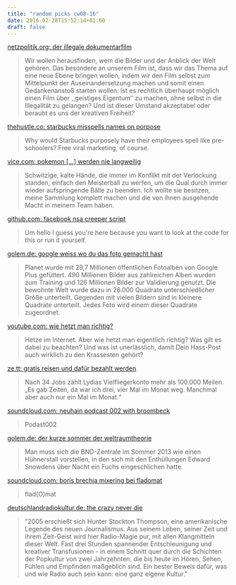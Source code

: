 ```yaml
---
title: "random picks cw08-16"
date: 2016-02-28T15:52:14+01:00
draft: false
---
```


[netzpolitik.org: der illegale dokumentarfilm](https://netzpolitik.org/2016/der-illegale-film-dokumentarfilm-zum-urheberrecht-via-crowdfunding/)

> Wir wollen herausfinden, wem die Bilder und der Anblick der Welt gehören. Das besondere an unserem Film ist, dass wir das Thema auf eine neue Ebene bringen wollen, indem wir den Film selbst zum Mittelpunkt der Auseinandersetzung machen und somit einen Gedankenanstoß starten wollen: Ist es rechtlich überhaupt möglich einen Film über ,,geistiges Eigentum‘‘ zu machen, ohne selbst in die Illegalität zu gelangen? Und ist dieser Umstand akzeptabel oder beraubt es uns der kreativen Freiheit?

[thehustle.co: starbucks misspells names on porpose](http://thehustle.co/starbucks-misspells-names-on-purpose)

> Why would Starbucks purposely have their employees spell like pre-schoolers? Free viral marketing, of course.

[vice.com: pokemon [...] werden nie langweilig](https://www.vice.com/de/read/pokemon-sind-jetzt-genauso-alt-wie-ich-und-werden-nie-langweilig)

> Schwitzige, kalte Hände, die immer im Konflikt mit der Verlockung standen, einfach den Meisterball zu werfen, um die Qual durch immer wieder aufspringende Bälle zu beenden. Ich wollte sie besitzen, meine Sammlung komplett machen und die von ihnen ausgehende Macht in meinem Team haben.

[github.com: facebook nsa creeper script](https://github.com/defaultnamehere/zzzzz)

> Um hello I guess you're here because you want to look at the code for this or run it yourself.

[golem.de: google weiss wo du das foto gemacht hast](http://www.golem.de/news/planet-google-weiss-wo-du-das-foto-gemacht-hast-1602-119410.html)

> Planet wurde mit 29,7 Millionen öffentlichen Fotoalben von Google Plus gefüttert. 490 Millionen Bilder aus zahlreichen Alben wurden zum Training und 126 Millionen Bilder zur Validierung genutzt. Die bewohnte Welt wurde dazu in 26.000 Quadrate unterschiedlicher Größe unterteilt. Gegenden mit vielen Bildern sind in kleinere Quadrate unterteilt. Jedes Foto wird einem dieser Quadrate zugeordnet.

[youtube.com: wie hetzt man richtig?](https://www.youtube.com/watch?v=6w9luMAqDj8)

> Hetze im Internet. Aber wie hetzt man eigentlich richtig? Was gilt es dabei zu beachten? Und was ist unerlässlich, damit Dein Hass-Post auch wirklich zu den Krassesten gehört?

[ze.tt: gratis reisen und dafür bezahlt werden](http://ze.tt/wie-du-neben-studium-und-job-gratis-reisen-kannst-und-auch-noch-dafuer-bezahlt-wirst)

> Nach 34 Jobs zählt Lydias Vielfliegerkonto mehr als 100.000 Meilen. „Es gab Zeiten, da war ich drei, vier Mal im Monat weg. Manchmal aber auch nur ein Mal im Monat.“

[soundcloud.com: neuhain podcast 002 with broombeck](https://soundcloud.com/neuhain-recordings/neuhain-podcast-002-with-broombeck)

> Podast002

[golem.de: der kurze sommer der weltraumtheorie](http://www.golem.de/news/bnd-auslandsueberwachung-der-kurze-sommer-der-weltraumtheorie-1602-119421.html)

> Man muss sich die BND-Zentrale im Sommer 2013 wie einen Hühnerstall vorstellen, in den sich mit den Enthüllungen Edward Snowdens über Nacht ein Fuchs eingeschlichen hatte.

[soundcloud.com: boris brechja mixering bei fladomat](https://soundcloud.com/fladomat/boris-brechja-mixering-bei)

> flad(O)mat

[deutschlandradiokultur.de: the crazy never die](http://www.deutschlandradiokultur.de/the-crazy-never-die.1024.de.html?dram:article_id=174337)

> "2005 erschießt sich Hunter Stockton Thompson, eine amerikanische Legende des neuen Journalismus. Aus seinem Leben, seiner Zeit und ihrem Zeit-Geist wird hier Radio-Magie pur, mit allen Klangmitteln dieser Welt. Fast drei Stunden spannender Entschleunigung und kreativer Transfusionen - in einem Schnitt quer durch die Schichten der Popkultur von zwei Jahrzehnten, die bis heute im Hören, Sehen, Fühlen und Empfinden maßgeblich sind. Ein bester Beweis dafür, was und wie Radio auch sein kann: eine ganz eigene Kultur."